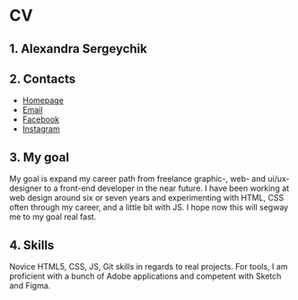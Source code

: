 # CV

## 1. Alexandra Sergeychik

## 2. Contacts
* [Homepage](http://aliaxandra.com/)
* [Email](mailto:aliaxandra@gmail.com)
* [Facebook](https://www.facebook.com/sasha.sergeichik) 
* [Instagram](https://www.instagram.com/aliaxandra)

## 3. My goal
My goal is expand my career path from freelance graphic-, web- and ui/ux-designer to a front-end developer in the near future. I have been working at web design around six or seven years and experimenting with HTML, CSS often through my career, and a little bit with JS. I hope now this will segway me to my goal real fast.

## 4. Skills
Novice HTML5, CSS, JS, Git skills in regards to real projects. For tools, I am proficient with a bunch of Adobe applications and competent with Sketch and Figma.
